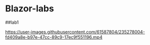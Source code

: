 # Blazor-labs

##lab1


https://user-images.githubusercontent.com/61587804/235278004-fd409a8e-b97e-47cc-89c9-17ec9f551196.mp4

